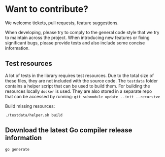 # Want to contribute?

We welcome tickets, pull requests, feature suggestions.

When developing, please try to comply to the general code style that we try to
maintain across the project. When introducing new features or fixing
significant bugs, please provide tests and also include some concise
information.

## Test resources

A lot of tests in the library requires test resources. Due to the total size of
these files, they are not included with the source code. The `testdata` folder
contains a helper script that can be used to build them. For building the
resources locally `docker` is used. They are also stored in a separate repo that
can be accessed by running: `git submodule update --init --recursive`

Build missing resources:
```
./testdata/helper.sh build
```

## Download the latest Go compiler release information

```
go generate
```
